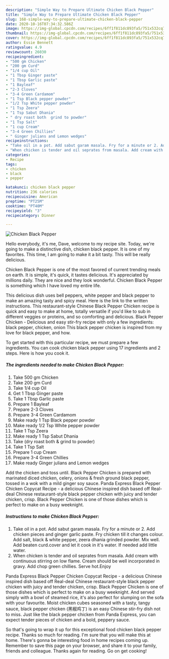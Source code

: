```yaml
---
description: "Simple Way to Prepare Ultimate Chicken Black Pepper"
title: "Simple Way to Prepare Ultimate Chicken Black Pepper"
slug: 168-simple-way-to-prepare-ultimate-chicken-black-pepper
date: 2020-10-16T07:34:32.586Z
image: https://img-global.cpcdn.com/recipes/6ff1f811dc893fa5/751x532cq70/chicken-black-pepper-recipe-main-photo.jpg
thumbnail: https://img-global.cpcdn.com/recipes/6ff1f811dc893fa5/751x532cq70/chicken-black-pepper-recipe-main-photo.jpg
cover: https://img-global.cpcdn.com/recipes/6ff1f811dc893fa5/751x532cq70/chicken-black-pepper-recipe-main-photo.jpg
author: Essie Bennett
ratingvalue: 4.9
reviewcount: 26030
recipeingredient:
- "500 gm Chicken"
- "200 gm Curd"
- "1/4 cup Oil"
- "1 Tbsp Ginger paste"
- "1 Tbsp Garlic paste"
- "1 Bayleaf"
- "2-3 Cloves"
- "3-4 Green Cardamom"
- "1 Tsp Black pepper powder"
- "1/2 Tsp White pepper powder"
- "1 Tsp Zeera"
- "1 Tsp Sabut Dhania"
- " dry roast both  grind to powder"
- "1 Tsp Salt"
- "1 cup Cream"
- "3-4 Green Chillies"
- " Ginger julians and Lemon wedges"
recipeinstructions:
- "Take oil in a pot. Add sabut garam masala. Fry for a minute or 2. Add chicken pieces and ginger garlic paste. Fry chicken till it changes colour. Add salt, black &amp; white pepper, zeera dhania grinded powder. Mix well. Add beaten curd.cover and let it cook in it&#39;s water. If needed add little water."
- "When chicken is tender and oil seprates from masala. Add cream with continuous stirring on low flame. Cream should be well incorporated in gravy. Add chop green chillies. Serve hot.Enjoy"
categories:
- Recipe
tags:
- chicken
- black
- pepper

katakunci: chicken black pepper 
nutrition: 236 calories
recipecuisine: American
preptime: "PT25M"
cooktime: "PT40M"
recipeyield: "3"
recipecategory: Dinner

---
```



![Chicken Black Pepper](https://img-global.cpcdn.com/recipes/6ff1f811dc893fa5/751x532cq70/chicken-black-pepper-recipe-main-photo.jpg)

Hello everybody, it's me, Dave, welcome to my recipe site. Today, we're going to make a distinctive dish, chicken black pepper. It is one of my favorites. This time, I am going to make it a bit tasty. This will be really delicious.

Chicken Black Pepper is one of the most favored of current trending meals on earth. It is simple, it's quick, it tastes delicious. It's appreciated by millions daily. They are nice and they look wonderful. Chicken Black Pepper is something which I have loved my entire life.

This delicious dish uses bell peppers, white pepper and black pepper to make an amazing tasty and spicy meal. Here is the link to the written instructions. This restaurant-style Chinese Black Pepper Chicken recipe is quick and easy to make at home, totally versatile if you&#39;d like to sub in different veggies or proteins, and so comforting and delicious. Black Pepper Chicken - Delicious and easy stir-fry recipe with only a few ingredients: black pepper, chicken, onion This black pepper chicken is inspired from my love for black pepper, and how.


To get started with this particular recipe, we must prepare a few ingredients. You can cook chicken black pepper using 17 ingredients and 2 steps. Here is how you cook it.

<!--inarticleads1-->

##### The ingredients needed to make Chicken Black Pepper:

1. Take 500 gm Chicken
1. Take 200 gm Curd
1. Take 1/4 cup Oil
1. Get 1 Tbsp Ginger paste
1. Take 1 Tbsp Garlic paste
1. Prepare 1 Bayleaf
1. Prepare 2-3 Cloves
1. Prepare 3-4 Green Cardamom
1. Make ready 1 Tsp Black pepper powder
1. Make ready 1/2 Tsp White pepper powder
1. Take 1 Tsp Zeera
1. Make ready 1 Tsp Sabut Dhania
1. Take  (dry roast both &amp; grind to powder)
1. Take 1 Tsp Salt
1. Prepare 1 cup Cream
1. Prepare 3-4 Green Chillies
1. Make ready  Ginger julians and Lemon wedges


Add the chicken and toss until. Black Pepper Chicken is prepared with marinated diced chicken, celery, onions &amp; fresh ground black pepper, tossed in a wok with a mild ginger soy sauce. Panda Express Black Pepper Chicken Copycat Recipe - a delicious Chinese inspired dish based off Real-deal Chinese restaurant-style black pepper chicken with juicy and tender chicken, crisp. Black Pepper Chicken is one of those dishes which is perfect to make on a busy weeknight. 

<!--inarticleads2-->

##### Instructions to make Chicken Black Pepper:

1. Take oil in a pot. Add sabut garam masala. Fry for a minute or 2. Add chicken pieces and ginger garlic paste. Fry chicken till it changes colour. Add salt, black &amp; white pepper, zeera dhania grinded powder. Mix well. Add beaten curd.cover and let it cook in it&#39;s water. If needed add little water.
1. When chicken is tender and oil seprates from masala. Add cream with continuous stirring on low flame. Cream should be well incorporated in gravy. Add chop green chillies. Serve hot.Enjoy


Panda Express Black Pepper Chicken Copycat Recipe - a delicious Chinese inspired dish based off Real-deal Chinese restaurant-style black pepper chicken with juicy and tender chicken, crisp. Black Pepper Chicken is one of those dishes which is perfect to make on a busy weeknight. And served simply with a bowl of steamed rice, it&#39;s also perfect for slumping on the sofa with your favourite. Moist chicken cubes seasoned with a tasty, tangy sauce, black pepper chicken (黑椒鸡丁) is an easy Chinese stir-fry dish not to miss. Just like the black pepper chicken from Panda Express, you can expect tender pieces of chicken and a bold, peppery sauce. 

So that's going to wrap it up for this exceptional food chicken black pepper recipe. Thanks so much for reading. I'm sure that you will make this at home. There's gonna be interesting food in home recipes coming up. Remember to save this page on your browser, and share it to your family, friends and colleague. Thanks again for reading. Go on get cooking!
